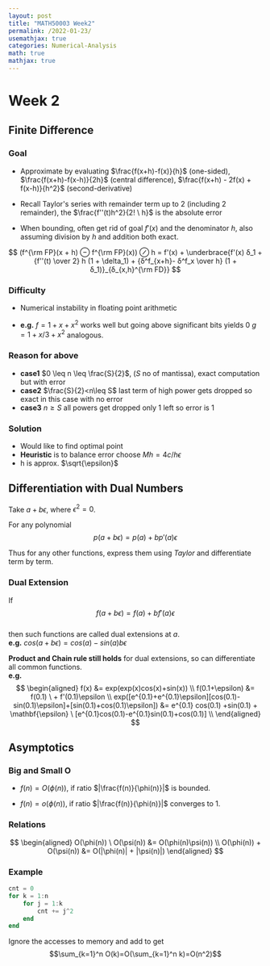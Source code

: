 ```yaml
---
layout: post
title: "MATH50003 Week2"
permalink: /2022-01-23/
usemathjax: true
categories: Numerical-Analysis
math: true
mathjax: true
---
```


# Week 2
## **Finite Difference** 

### **Goal**
- Approximate by evaluating $\frac{f(x+h)-f(x)}{h}$ (one-sided), $\frac{f(x+h)-f(x-h)}{2h}$ (central difference), $\frac{f(x+h) - 2f(x) + f(x-h)}{h^2}$ (second-derivative)

- Recall Taylor's series with remainder term up to 2 (including 2 remainder), 
the $\frac{f''(t)h^2}{2! \ h}$ is the absolute error

- When bounding, often get rid of goal $f'(x)$ and the denominator $h$, also assuming division by $h$ and addition both exact. 

$$
(f^{\rm FP}(x + h) ⊖ f^{\rm FP}(x)) ⊘ h = f'(x) + \underbrace{f'(x) δ_1 + {f''(t) \over 2} h (1 + \delta_1) + {δ^f_{x+h}- δ^f_x \over h} (1 + δ_1)}_{δ_{x,h}^{\rm FD}}
$$

### **Difficulty**
- Numerical instability in floating point arithmetic  

- **e.g.** $f=1+x+x^2$ works well but going above significant bits yields $0$
$g=1+x/3+x^2$ analogous.
### **Reason for above** 
- **case1** $0 \leq n \leq \frac{S}{2}$, ($S$ no of mantissa), exact computation but with error
- **case2** $\frac{S}{2}<n\leq S$  last term of high power gets dropped so exact in this case with no error
- **case3** $n \geq S$ all powers get dropped only 1 left so error is 1

### **Solution**

- Would like to find optimal point  
- **Heuristic** is to balance error choose $Mh =4c/h \epsilon$
- h is approx. $\sqrt{\epsilon}$

## **Differentiation with Dual Numbers**
Take $a+b\epsilon$, where $\epsilon ^2=0$.  

For any polynomial 
$$p(a+b\epsilon)=p(a)+bp'(a)\epsilon$$

Thus for any other functions, express them using *Taylor* and differentiate term by term.

### **Dual Extension**
If 
$$f(a+b\epsilon)=f(a)+bf'(a)\epsilon$$  
then such functions are called dual extensions at $a$.  
**e.g.** $cos(a+b\epsilon)=cos(a)-sin(a)b\epsilon$

**Product and Chain rule still holds** for dual extensions, so can differentiate all common functions.  
**e.g.**
$$
\begin{aligned}
  f(x) &= exp(exp(x)cos(x)+sin(x)) \\
  f(0.1+\epsilon) &= f(0.1) \ + f'(0.1)\epsilon \\
  exp([e^{0.1}+e^{0.1}\epsilon][cos(0.1)-sin(0.1)\epsilon]+[sin(0.1)+cos(0.1)\epsilon]) &= e^{0.1} cos(0.1) +sin(0.1) + \mathbf{\epsilon} \ [e^{0.1}cos(0.1)-e^{0.1}sin(0.1)+cos(0.1)] \\
\end{aligned}
$$

## **Asymptotics**

### **Big and Small O**  

- $f(n) = O(\phi(n))$, if ratio $|\frac{f(n)}{\phi(n)}|$ is bounded.  
  
- $f(n) = o(\phi(n))$, if ratio $|\frac{f(n)}{\phi(n)}|$ converges to $1$.  

### **Relations**
$$
\begin{aligned}
O(\phi(n)) \ O(\psi(n)) &= O(\phi(n)\psi(n))  \\
O(\phi(n)) + O(\psi(n)) &= O(|\phi(n)| + |\psi(n)|)
\end{aligned}
$$
### **Example**
```julia
cnt = 0
for k = 1:n
    for j = 1:k
        cnt += j^2
    end
end
```
Ignore the accesses to memory and add to get
$$\sum_{k=1}^n O(k)=O(\sum_{k=1}^n k)=O(n^2)$$

